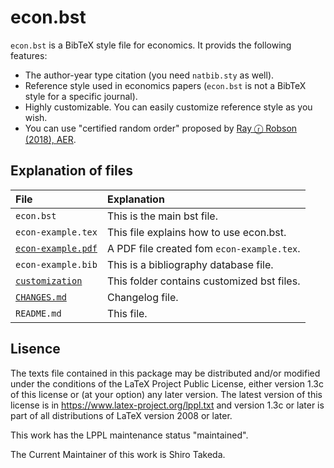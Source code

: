 <!--
Filename:       README.md
Author:         Shiro Takeda
e-mail          <shiro.takeda@gmail.com>
First-written:  <2017-07-30>
-->

econ.bst
==============================

`econ.bst` is a BibTeX style file for economics. It provids the following
features:

* The author-year type citation (you need `natbib.sty` as well).
* Reference style used in economics papers (`econ.bst` is not a BibTeX style for a specific journal).
* Highly customizable.  You can easily customize reference style as you wish.
* You can use "certified random order" proposed by [Ray ⓡ Robson (2018), AER](http://dx.doi.org/10.1257/aer.20161492).


## Explanation of files

| File                                   | Explanation                                |
|:---------------------------------------|:-------------------------------------------|
| `econ.bst`                             | This is the main bst file.                 |
| `econ-example.tex`                     | This file explains how to use econ.bst.    |
| [`econ-example.pdf`](econ-example.pdf) | A PDF file created fom `econ-example.tex`. |
| `econ-example.bib`                     | This is a bibliography database file.      |
| [`customization`](customization)       | This folder contains customized bst files. |
| [`CHANGES.md`](CHANGES.md)             | Changelog file.                            |
| `README.md`                            | This file.                                 |


## Lisence 

The texts file contained in this package may be distributed and/or modified
under the conditions of the LaTeX Project Public License, either version 1.3c of
this license or (at your option) any later version.  The latest version of this
license is in https://www.latex-project.org/lppl.txt and version 1.3c or later
is part of all distributions of LaTeX version 2008 or later.

This work has the LPPL maintenance status "maintained".

The Current Maintainer of this work is Shiro Takeda.


<!--
--------------------
Local Variables:
mode: markdown
fill-column: 80
coding: utf-8
End:
-->


